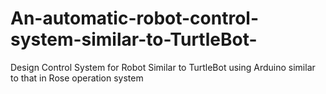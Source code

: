 # An-automatic-robot-control-system-similar-to-TurtleBot-
Design Control System for Robot Similar to TurtleBot using Arduino similar to that in Rose operation system
